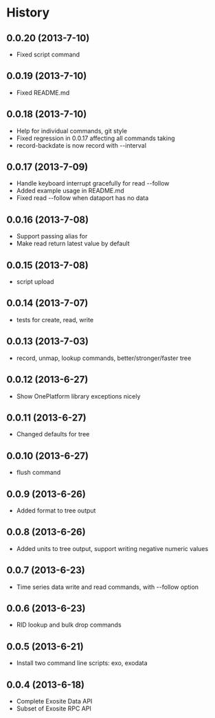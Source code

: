 History
=======

0.0.20 (2013-7-10)
------------------

- Fixed script command

0.0.19 (2013-7-10)
------------------

- Fixed README.md

0.0.18 (2013-7-10)
------------------

- Help for individual commands, git style
- Fixed regression in 0.0.17 affecting all commands taking <rid>
- record-backdate is now record with --interval


0.0.17 (2013-7-09)
------------------

- Handle keyboard interrupt gracefully for read --follow
- Added example usage in README.md
- Fixed read --follow when dataport has no data

0.0.16 (2013-7-08)
------------------

- Support passing alias for <rid>
- Make read return latest value by default

0.0.15 (2013-7-08)
------------------

- script upload

0.0.14 (2013-7-07)
------------------

- tests for create, read, write

0.0.13 (2013-7-03)
------------------

- record, unmap, lookup commands, better/stronger/faster tree 

0.0.12 (2013-6-27)
------------------

- Show OnePlatform library exceptions nicely

0.0.11 (2013-6-27)
------------------

- Changed defaults for tree

0.0.10 (2013-6-27)
------------------

- flush command

0.0.9 (2013-6-26)
-----------------

- Added format to tree output


0.0.8 (2013-6-26)
-----------------

- Added units to tree output, support writing negative numeric values

0.0.7 (2013-6-23)
-----------------

- Time series data write and read commands, with --follow option


0.0.6 (2013-6-23)
-----------------

- RID lookup and bulk drop commands


0.0.5 (2013-6-21)
-----------------

- Install two command line scripts: exo, exodata


0.0.4 (2013-6-18)
-----------------

- Complete Exosite Data API
- Subset of Exosite RPC API

